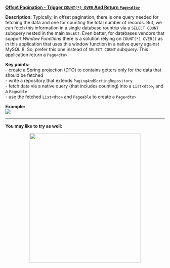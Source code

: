 **[Offset Pagination - Trigger `COUNT(*) OVER` And Return `Page<dto>`](https://github.com/AnghelLeonard/Hibernate-SpringBoot/tree/master/HibernateSpringBootPageDtoOffsetPaginationWF)**

**Description:** Typically, in offset pagination, there is one query needed for fetching the data and one for counting the total number of records. But, we can fetch this information in a single database rountrip via a `SELECT COUNT` subquery nested in the main `SELECT`. Even better, for databases vendors that support *Window Functions* there is a solution relying on `COUNT(*) OVER()` as in this application that uses this window function in a native query against MySQL 8. So, prefer this one instead of `SELECT COUNT` subquery. This application return a `Page<dto>`.

**Key points:**\
     - create a Spring projection (DTO) to contains getters only for the data that should be fetched\
     - write a repository that extends `PagingAndSortingRepository`\
     - fetch data via a native query (that includes counting) into a `List<dto>`, and a `Pageable`\
     - use the fetched `List<dto>` and `Pageable` to create a `Page<dto>`

**Example:**\
![](https://github.com/AnghelLeonard/Hibernate-SpringBoot/blob/master/HibernateSpringBootListDtoOffsetPaginationWF/offset%20pagination%20via%20window%20function.png)

-------------------------------

**You may like to try as well:**
<a href="https://leanpub.com/java-persistence-performance-illustrated-guide"><p align="center"><img src="https://github.com/AnghelLeonard/Hibernate-SpringBoot/blob/master/Java%20Persistence%20Performance%20Illustrated%20Guide.jpg" height="410" width="350"/></p></a>
